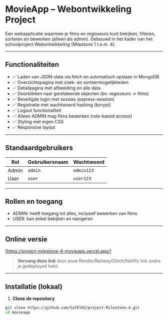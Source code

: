 # MovieApp – Webontwikkeling Project

Een webapplicatie waarmee je films en regisseurs kunt bekijken, filteren, sorteren en bewerken (alleen als admin). Gebouwd in het kader van het schoolproject Webontwikkeling (Milestone 1 t.e.m. 4).

---

## Functionaliteiten

- ✅ Laden van JSON-data via fetch en automatisch opslaan in MongoDB
- ✅ Overzichtspagina met zoek- en sorteermogelijkheden
- ✅ Detailpagina met afbeelding en alle data
- ✅ Doorklikken naar gerelateerde objecten (bv. regisseurs → films)
- ✅ Beveiligde login met sessies (express-session)
- ✅ Registratie met wachtwoord hashing (bcrypt)
- ✅ Logout functionaliteit
- ✅ Alleen ADMIN mag films bewerken (role-based access)
- ✅ Styling met eigen CSS
- ✅ Responsive layout

---

## Standaardgebruikers

| Rol   | Gebruikersnaam | Wachtwoord |
|-------|----------------|------------|
| Admin | `admin`        | `admin123` |
| User  | `user`         | `user123`  |

---

## Rollen en toegang

- ADMIN: heeft toegang tot alles, inclusief bewerken van films
- USER: kan enkel bekijken en navigeren

---

## Online versie

[https://project-milestone-4-movieapp.vercel.app/]

> **Vervang deze link** door jouw Render/Railway/Glitch/Netlify link zodra je gedeployed hebt.

---

##  Installatie (lokaal)

1. **Clone de repository**

```bash
git clone https://github.com/SafEl03/project-Milestone-4.git
cd movieapp 
